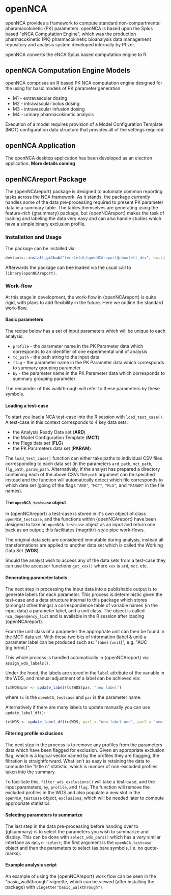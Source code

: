 # openNCA

openNCA provides a framework to compute standard non-compartmental pharamacokinetic (PK) parameters. openNCA is based upon the Splus based "eNCA Computation Engine", which was the production pharmacokinetic (PK) pharmacokinetic bioanalysis data management repository and analysis system developed internally by Pfizer.

openNCA converts the eNCA Splus based computation engine to R.

## openNCA Computation Engine Models

openNCA comprises an R based PK NCA computation engine designed for the using for basic models of PK parameter generation.

- M1 - extravascular dosing
- M2 - intravascular bolus dosing
- M3 - intravascular infusion dosing
- M4 - urinary pharmacokinetic analysis

Execution of a model requires provision of a Model Configuration Template (MCT) configuration data structure that provides all of the settings required.

## openNCA Application
The openNCA desktop application has been developed as an electron application. **More details coming**


## openNCAreport Package

The {openNCAreport} package is designed to automate common reporting tasks across the NCA framework. As it stands, the package currently handles some of the data pre-processing required to present PK parameter data in a summary table. The tables themselves are generating using the feature-rich {gtsummary} package, but {openNCAreport} makes the task of loading and labeling the data very easy and can also handle studies which have a simple binary exclusion profile.

### Installation and Usage

The package can be installed via:

```r
devtools::install_github("tensfeldt/openNCAreport@nhowlett_dev", build_vignettes = TRUE)
```
Afterwards the package can bee loaded via the usual call to `library(openNCAreport)`.

### Work-flow

At this stage in development, the work-flow in {openNCAreport} is quite rigid, with plans to add flexibility in the future. Here we outline the standard work-flow.

#### Basic parameters

The recipe below has a set of input parameters which will be unique to each analysis:

- `profile` - the parameter name in the PK Parameter data which corresponds to an identifier of one experimental unit of analysis
- `tc_path` - the path string to the input data
- `flag` - the parameter name in the PK Parameter data which corresponds to summary grouping parameter
- `by` - the parameter name in the PK Parameter data which corresponds to summary grouping parameter

The remainder of this walkthrough will refer to these parameters by these symbols.


#### Loading a test-case

To start you load a NCA test-case into the R session with `load_test_case()`. A test-case in this context corresponds to 4 key data sets:

- the Analysis Ready Data set (**ARD**)
- the Model Configuration Template (**MCT**)
- the Flags data set (**FLG**)
- the PK Parameters data set (**PARAM**)


The `load_test_case()` function can either take paths to individual CSV files corresponding to each data set (in the parameters `ard_path`, `mct_path`, `flg_path`, `param_path`. Alternatively, if the analyst has prepared a directory containing each of the above CSVs the `path` argument can be specified instead and the function will automatically detect which file corresponds to which data set (going of the flags `"ARD"`, `"MCT"`, `"FLG"`, and `"PARAM"` in the file names).

#### The `openNCA_testcase` object

In {openNCAreport} a test-case is stored in it's own object of class `openNCA_testcase`, and the functions within {openNCAreport} have been designed to take an `openNCA_testcase` object as an input and return one back as an output; this facilitates {magrittr}-style pipe work-flows.

The original data sets are considered immutable during analysis, instead all transformations are applied to another data set which is called the Working Data Set (**WDS**).

Should the analyst wish to access any of the data sets from a test-case they can use the accessor functions `get_xxx()` where `xxx` is `ard`, `mct`, etc.

#### Generating parameter labels

The next step in processing the input data into a publishable output is to generate labels for each parameter. This process is deterministic given the test-case and a data structure internal to this package which stores (amongst other things) a correspondence table of variable names (in the input data) a parameter label, and a unit class. The object is called `nca_dependency_list` and is available in the R session after loading {openNCAreport}.

From the unit class of a parameter the appropriate unit can then be found in the MCT data set. With these two bits of information (label & unit) a parameter label can be produced such as: "`label` (`unit`)", e.g. "AUC (ng.hr/mL)".

This whole process is handled automatically in {openNCAreport} via `assign_wds_labels()`.

Under the hood, the labels are stored in the `label` attribute of the variable in the WDS, and manual adjustment of a label can be achieved via:

```r
tc$WDS$par <- update_label(tc$WDS$par, "new label")
```
where `tc` is the `openNCA_testcase` and `par` is the parameter name.

Alternatively if there are many labels to update manually you can use `update_label_df()`:

```r
tc$WDS <- update_label_df(tc$WDS, par1 = "new label one", par2 = "new label two") 
```


#### Filtering profile exclusions

The next step in the process is to remove any profiles from the parameters data which have been flagged for exclusion. Given an appropriate exclusion flag, which is a logical vector named by the profiles they are flagging, the filtration is straightforward. What isn't as easy is retaining the data to compute the "little n" statistic, which is number of non-excluded profiles taken into the summary. 

To facilitate this,  `filter_wds_exclusions()` will take a test-case, and the input parameters, `by`, `profile`, and `flag`. The function will remove the excluded profiles in the WDS and also populate a new slot in the `openNCA_testcase` object, `exclusions`, which will be needed later to compute appropriate statistics.

#### Selecting parameters to summarize

The last step in the data pre-processing before handing over to {gtsummary} is to select the parameters you wish to summarize and display. This can be done with `select_wds_pars()` which has a very similar interface as `dplyr::select`; the first argument is the `openNCA_testcase` object and then the parameters to select (as bare symbols, i.e. no quote-marks).

#### Example analysis script

An example of using the {openNCAreport} work flow can be seen in the "basic_walkthrough" vignette, which can be viewed (after installing the package) with `vingette("basic_walkthrough")`.

